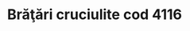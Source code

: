 ---
layout: post
title: "Brăţări cruciulite cod 4116"
description: "Brăţări cruciulite cod 4116"
img: "/assets/img/bratara-cruciulita.jpg"
colors: "diverse"
price: "10 RON /buc"
vertical: true
---